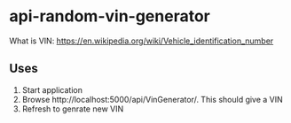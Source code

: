# api-random-vin-generator

What is VIN: https://en.wikipedia.org/wiki/Vehicle_identification_number

## Uses

1. Start application
2. Browse http://localhost:5000/api/VinGenerator/. This should give a VIN
3. Refresh to genrate new VIN
